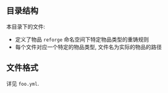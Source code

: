 ## 目录结构

本目录下的文件:

- 定义了物品 `reforge` 命名空间下特定物品类型的重铸规则
- 每个文件对应一个特定的物品类型, 文件名为实际的物品的路径

## 文件格式

详见 `foo.yml`.